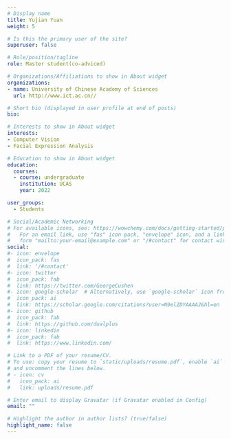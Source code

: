 ```yaml
---
# Display name
title: Yujian Yuan
weight: 5

# Is this the primary user of the site?
superuser: false

# Role/position/tagline
role: Master student(co-adviced)

# Organizations/Affiliations to show in About widget
organizations:
- name: University of Chinese Academy of Sciences
  url: http://www.ict.ac.cn//

# Short bio (displayed in user profile at end of posts)
bio:

# Interests to show in About widget
interests:
- Computer Vision
- Facial Expression Analysis

# Education to show in About widget
education:
  courses:
  - course: undergraduate
    institution: UCAS
    year: 2022

user_groups:
  - Students

# Social/Academic Networking
# For available icons, see: https://wowchemy.com/docs/getting-started/page-builder/#icons
#   For an email link, use "fas" icon pack, "envelope" icon, and a link in the
#   form "mailto:your-email@example.com" or "/#contact" for contact widget.
social:
#- icon: envelope
#  icon_pack: fas
#  link: '/#contact'
#- icon: twitter
#  icon_pack: fab
#  link: https://twitter.com/GeorgeCushen
#- icon: google-scholar  # Alternatively, use `google-scholar` icon from `ai` icon pack
#  icon_pack: ai
#  link: https://scholar.google.com/citations?user=N9elZDYAAAAJ&hl=en
#- icon: github
#  icon_pack: fab
#  link: https://github.com/dualplus
#- icon: linkedin
#  icon_pack: fab
#  link: https://www.linkedin.com/

# Link to a PDF of your resume/CV.
# To use: copy your resume to `static/uploads/resume.pdf`, enable `ai` icons in `params.toml`, 
# and uncomment the lines below.
# - icon: cv
#   icon_pack: ai
#   link: uploads/resume.pdf

# Enter email to display Gravatar (if Gravatar enabled in Config)
email: ""

# Highlight the author in author lists? (true/false)
highlight_name: false
---
```

